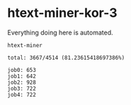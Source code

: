 # htext-miner-kor-3

Everything doing here is automated.

```
htext-miner

total: 3667/4514 (81.23615418697386%)

job0: 653
job1: 642
job2: 928
job3: 722
job4: 722
```